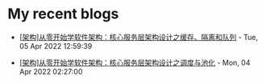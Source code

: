 # My recent blogs 
- [[架构]从零开始学软件架构：核心服务层架构设计之缓存、隔离和队列](https://www.jonsam.site/2022/04/05/software-architecture-6/) - Tue, 05 Apr 2022 12:59:39 

- [[架构]从零开始学软件架构：核心服务层架构设计之调度与池化](https://www.jonsam.site/2022/04/04/software-architecture-5/) - Mon, 04 Apr 2022 02:27:00 
